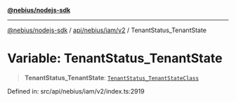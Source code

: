 [**@nebius/nodejs-sdk**](../../../../../README.md)

---

[@nebius/nodejs-sdk](../../../../../README.md) / [api/nebius/iam/v2](../README.md) / TenantStatus_TenantState

# Variable: TenantStatus_TenantState

> **TenantStatus_TenantState**: [`TenantStatus_TenantStateClass`](../type-aliases/TenantStatus_TenantStateClass.md)

Defined in: src/api/nebius/iam/v2/index.ts:2919
